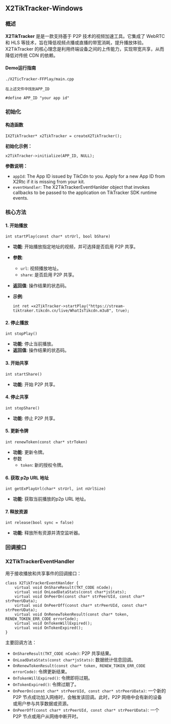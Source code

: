 ## X2TikTracker-Windows

### 概述

**X2TikTracker** 是是一款支持基于 P2P 技术的视频加速工具。它集成了 WebRTC 和 HLS 等技术，旨在降低视频点播或直播的带宽消耗，提升播放体验。X2TikTracker 的核心理念是利用终端设备之间的上传能力，实现带宽共享，从而降低对传统 CDN 的依赖。



#### Demo运行指南

```
./X2TicTracker-FFPlay/main.cpp

在上述文件中找到APP_ID

#define APP_ID "your app id"
```

### 初始化

#### 构造函数

```windows
IX2TikTracker* x2TikTracker = createX2TikTracker();
```

**初始化示例：**

```windows
x2TikTracker->initialize(APP_ID, NULL);
```

**参数说明：**

- `appId`: The App ID issued by TikCdn to you. Apply for a new App ID from X2Rtc if it is missing from your kit.
- `eventHandler`: The X2TikTrackerEventHanlder object that invokes callbacks to be passed to the application on TikTracker SDK runtime events.



### 核心方法


#### 1. **开始播放**

```
int startPlay(const char* strUrl, bool bShare)
```

- **功能**: 开始播放指定地址的视频，并可选择是否启用 P2P 共享。

- **参数**:

  - `url`: 视频播放地址。
  - `share`: 是否启用 P2P 共享。

- **返回值**: 操作结果的状态码。

- **示例**:

  ```
  int ret =x2TikTracker->startPlay("https://stream-tiktraker.tikcdn.cn/live/WhatIsTikcdn.m3u8", true);
  ```

#### 2. **停止播放**

```
int stopPlay()
```

- **功能**: 停止当前播放。
- **返回值**: 操作结果的状态码。

#### 3. **开始共享**

```
int startShare()
```

- **功能**: 开始 P2P 共享。

#### 4. **停止共享**

```
int stopShare()
```

- **功能**: 停止 P2P 共享。

#### 5. **更新令牌**

```
int renewToken(const char* strToken)
```

- **功能**: 更新令牌。
- 参数
  - `token`: 新的授权令牌。

#### 6. **获取 p2p URL 地址**

```
int getExPlayUrl(char* strUrl, int nUrlSize)
```

- **功能**: 获取当前播放的p2p URL 地址。

#### 7. **释放资源**

```
int release(bool sync = false)
```

- **功能**: 释放所有资源并清空监听器。

### 回调接口

### **X2TikTrackerEventHandler**

用于接收播放和共享事件的回调接口：

```
class X2TikTrackerEventHanlder {
    virtual void OnShareResult(TKT_CODE nCode);
    virtual void OnLoadDataStats(const char*jsStats);
    virtual void OnPeerOn(const char* strPeerUId, const char* strPeerUData);
    virtual void OnPeerOff(const char* strPeerUId, const char* strPeerUData);
    virtual void OnRenewTokenResult(const char* token, RENEW_TOKEN_ERR_CODE errorCode);
    virtual void OnTokenWillExpired();
    virtual void OnTokenExpired();
}
```

主要回调方法：

- `OnShareResult(TKT_CODE nCode)`: P2P 共享结果。
- `OnLoadDataStats(const char*jsStats)`: 数据统计信息回调。
- `OnRenewTokenResult(const char* token, RENEW_TOKEN_ERR_CODE errorCode)`: 令牌更新结果。
- `OnTokenWillExpired()`: 令牌即将过期。
- `OnTokenExpired()`: 令牌过期了。
- `OnPeerOn(const char* strPeerUId, const char* strPeerUData)`: 一个新的 P2P 节点成功加入网络时，会触发该回调。此时，P2P 网络中会有新的设备或用户参与共享数据或资源。
- `OnPeerOff(const char* strPeerUId, const char* strPeerUData)`: 一个 P2P 节点或用户从网络中断开时。

